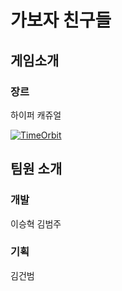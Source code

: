 # 가보자 친구들
## 게임소개
### 장르
하이퍼 캐쥬얼

[![TimeOrbit](http://img.youtube.com/vi/B7PSusO3T-4/0.jpg)](https://youtu.be/B7PSusO3T-4?t=0s) 
## 팀원 소개
### 개발
이승혁 김범주
### 기획
김건범
